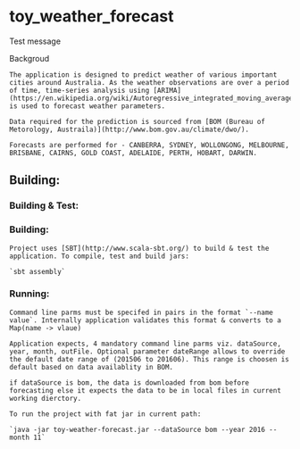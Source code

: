 toy_weather_forecast
============

Test message

Backgroud

	The application is designed to predict weather of various important cities around Australia. As the weather observations are over a period of time, time-series analysis using [ARIMA](https://en.wikipedia.org/wiki/Autoregressive_integrated_moving_average)  is used to forecast weather parameters. 

	Data required for the prediction is sourced from [BOM (Bureau of Metorology, Austraila)](http://www.bom.gov.au/climate/dwo/).

	Forecasts are performed for - CANBERRA, SYDNEY, WOLLONGONG, MELBOURNE, BRISBANE, CAIRNS, GOLD COAST, ADELAIDE, PERTH, HOBART, DARWIN.

Building:
---------
	
### Building & Test:
 
### Building:

 	Project uses [SBT](http://www.scala-sbt.org/) to build & test the application. To compile, test and build jars: 

 	`sbt assembly`

### Running:

	Command line parms must be specifed in pairs in the format `--name value`. Internally application validates this format & converts to a Map(name -> vlaue)

	Application expects, 4 mandatory command line parms viz. dataSource, year, month, outFile. Optional parameter dateRange allows to override the default date range of (201506 to 201606). This range is choosen is default based on data availablity in BOM.

	if dataSource is bom, the data is downloaded from bom before forecasting else it expects the data to be in local files in current working dierctory.

	To run the project with fat jar in current path:

	`java -jar toy-weather-forecast.jar --dataSource bom --year 2016 --month 11`




	

